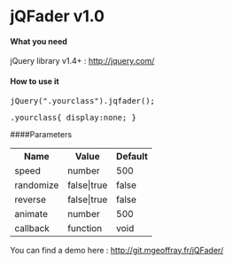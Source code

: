 jQFader v1.0
============

#### What you need
jQuery library v1.4+ : http://jquery.com/

	
#### How to use it
<pre>
jQuery(".yourclass").jqfader();
</pre>
<pre>
.yourclass{ display:none; }
</pre>


####Parameters
<table>
  <tr>
    <th>Name</th><th>Value</th><th>Default</th>
  </tr>
  <tr>
    <td>speed</td><td>number</td><td>500</td>
  </tr>
  <tr>
    <td>randomize</td><td>false|true</td><td>false</td>
  </tr>
  <tr>
    <td>reverse</td><td>false|true</td><td>false</td>
  </tr>
  <tr>
    <td>animate</td><td>number</td><td>500</td>
  </tr>
  <tr>
    <td>callback</td><td>function</td><td>void</td>
  </tr>
</table>


You can find a demo here : http://git.mgeoffray.fr/jQFader/
